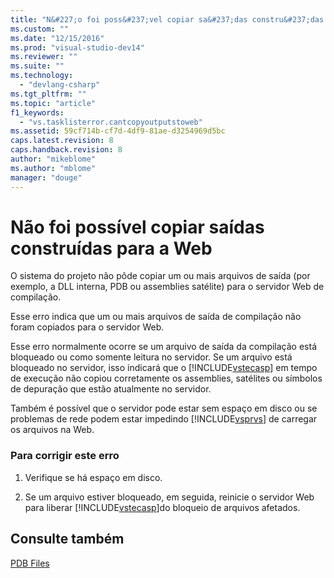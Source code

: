 ```yaml
---
title: "N&#227;o foi poss&#237;vel copiar sa&#237;das constru&#237;das para a Web | Microsoft Docs"
ms.custom: ""
ms.date: "12/15/2016"
ms.prod: "visual-studio-dev14"
ms.reviewer: ""
ms.suite: ""
ms.technology: 
  - "devlang-csharp"
ms.tgt_pltfrm: ""
ms.topic: "article"
f1_keywords: 
  - "vs.tasklisterror.cantcopyoutputstoweb"
ms.assetid: 59cf714b-cf7d-4df9-81ae-d3254969d5bc
caps.latest.revision: 8
caps.handback.revision: 8
author: "mikeblome"
ms.author: "mblome"
manager: "douge"
---
```

# N&#227;o foi poss&#237;vel copiar sa&#237;das constru&#237;das para a Web
O sistema do projeto não pôde copiar um ou mais arquivos de saída \(por exemplo, a DLL interna, PDB ou assemblies satélite\) para o servidor Web de compilação.  
  
 Esse erro indica que um ou mais arquivos de saída de compilação não foram copiados para o servidor Web.  
  
 Esse erro normalmente ocorre se um arquivo de saída da compilação está bloqueado ou como somente leitura no servidor. Se um arquivo está bloqueado no servidor, isso indicará que o [!INCLUDE[vstecasp](../code-quality/includes/vstecasp_md.md)] em tempo de execução não copiou corretamente os assemblies, satélites ou símbolos de depuração que estão atualmente no servidor.  
  
 Também é possível que o servidor pode estar sem espaço em disco ou se problemas de rede podem estar impedindo [!INCLUDE[vsprvs](../code-quality/includes/vsprvs_md.md)] de carregar os arquivos na Web.  
  
### Para corrigir este erro  
  
1.  Verifique se há espaço em disco.  
  
2.  Se um arquivo estiver bloqueado, em seguida, reinicie o servidor Web para liberar [!INCLUDE[vstecasp](../code-quality/includes/vstecasp_md.md)]do bloqueio de arquivos afetados.  
  
## Consulte também  
 [PDB Files](http://msdn.microsoft.com/pt-br/1761c84e-8c2c-4632-9649-b5f99964ed3f)